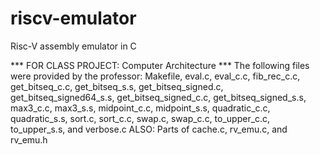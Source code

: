# riscv-emulator
Risc-V assembly emulator in C


*** FOR CLASS PROJECT: Computer Architecture ***
The following files were provided by the professor: Makefile, eval.c, eval_c.c, fib_rec_c.c, get_bitseq_c.c, get_bitseq_s.s, get_bitseq_signed.c, get_bitseq_signed64_s.s, get_bitseq_signed_c.c, get_bitseq_signed_s.s, max3_c.c, max3_s.s, midpoint_c.c, midpoint_s.s, quadratic_c.c, quadratic_s.s, sort.c, sort_c.c, swap.c, swap_c.c, to_upper_c.c, to_upper_s.s, and verbose.c
ALSO: Parts of cache.c, rv_emu.c, and rv_emu.h
